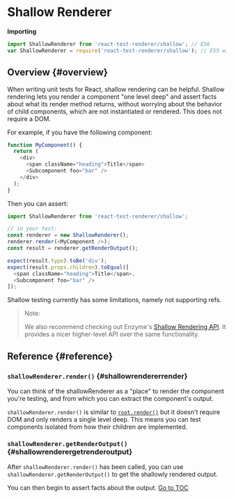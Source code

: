 
# Shallow Renderer


**Importing**

```javascript
import ShallowRenderer from 'react-test-renderer/shallow'; // ES6
var ShallowRenderer = require('react-test-renderer/shallow'); // ES5 with npm
```

## Overview {#overview}

When writing unit tests for React, shallow rendering can be helpful. Shallow rendering lets you render a component "one level deep" and assert facts about what its render method returns, without worrying about the behavior of child components, which are not instantiated or rendered. This does not require a DOM.

For example, if you have the following component:

```javascript
function MyComponent() {
  return (
    <div>
      <span className="heading">Title</span>
      <Subcomponent foo="bar" />
    </div>
  );
}
```

Then you can assert:

```javascript
import ShallowRenderer from 'react-test-renderer/shallow';

// in your test:
const renderer = new ShallowRenderer();
renderer.render(<MyComponent />);
const result = renderer.getRenderOutput();

expect(result.type).toBe('div');
expect(result.props.children).toEqual([
  <span className="heading">Title</span>,
  <Subcomponent foo="bar" />
]);
```

Shallow testing currently has some limitations, namely not supporting refs.

> Note:
>
> We also recommend checking out Enzyme's [Shallow Rendering API](https://airbnb.io/enzyme/docs/api/shallow.html). It provides a nicer higher-level API over the same functionality.

## Reference {#reference}

### `shallowRenderer.render()` {#shallowrendererrender}

You can think of the shallowRenderer as a "place" to render the component you're testing, and from which you can extract the component's output.

`shallowRenderer.render()` is similar to [`root.render()`](./react-dom-client.html#createroot) but it doesn't require DOM and only renders a single level deep. This means you can test components isolated from how their children are implemented.

### `shallowRenderer.getRenderOutput()` {#shallowrenderergetrenderoutput}

After `shallowRenderer.render()` has been called, you can use `shallowRenderer.getRenderOutput()` to get the shallowly rendered output.

You can then begin to assert facts about the output.
<span style="float: footnote;"><a href="./index.html#toc">Go to TOC</a></span>
